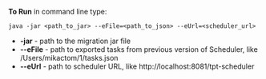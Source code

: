 **To Run** in command line type:

`java -jar <path_to_jar> --eFile=<path_to_json> --eUrl=<scheduler_url>`

* **-jar** - path to the migration jar file
* **--eFile** - path to exported tasks from previous version of Scheduler, like /Users/mikactom/1/tasks.json
* **--eUrl** - path to scheduler URL, like http://localhost:8081/tpt-scheduler